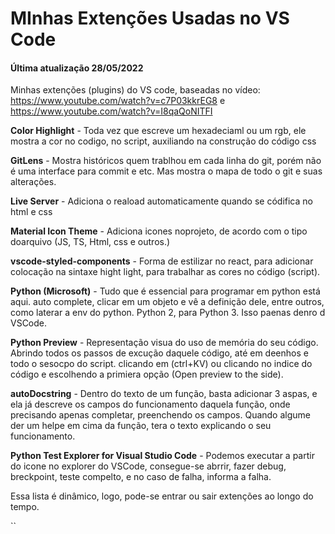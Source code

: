 # MInhas Extenções Usadas no VS Code

<h4>Última atualização 28/05/2022</h4>



Minhas extenções (plugins) do VS code, baseadas no vídeo:  https://www.youtube.com/watch?v=c7P03kkrEG8 e https://www.youtube.com/watch?v=I8qaQoNITFI




<b>Color Highlight</b> - Toda vez que escreve um hexadeciaml ou um rgb, ele mostra a cor no codigo, no script, auxiliando na construção do código css

<b>GitLens</b> - Mostra históricos quem trablhou em cada linha do git, porém não é uma interface para commit e etc. Mas mostra o mapa de todo o git e suas alterações.

<b>Live Server</b> - Adiciona o reaload automaticamente quando se códifica no html e css

<b>Material Icon Theme</b> - Adiciona icones noprojeto, de acordo com o tipo doarquivo (JS, TS, Html, css e outros.)

<b>vscode-styled-components</b> - Forma de estilizar no react, para adicionar colocação na sintaxe hight light, para trabalhar as cores no código (script).

<b>Python (Microsoft)</b> - Tudo que é essencial para programar em python está aqui. auto complete, clicar em um objeto e vê a definição dele, entre outros, como laterar a env do python. Python 2, para Python 3. Isso paenas denro d VSCode.

<b>Python Preview</b> - Representação visua do uso de memória do seu código. Abrindo todos os passos de excução daquele código, até em deenhos e todo o sesocpo do script. clicando em (ctrl+KV) ou clicando no indice do código e escolhendo a primiera opção (Open preview to the side). 

<b>autoDocstring</b> - Dentro do texto de um função, basta adicionar 3 aspas, e ela já descreve os campos do funcionamento daquela função, onde precisando apenas completar, preenchendo os campos. Quando algume der um helpe em cima da função, tera o texto explicando o seu funcionamento.

<b>Python Test Explorer for Visual Studio Code</b> - Podemos executar a partir do icone no explorer do VSCode, consegue-se abrrir, fazer debug, breckpoint, teste compelto, e no caso de falha, informa a falha.








Essa lista é dinâmico, logo, pode-se entrar ou sair extenções ao longo do tempo.



``

